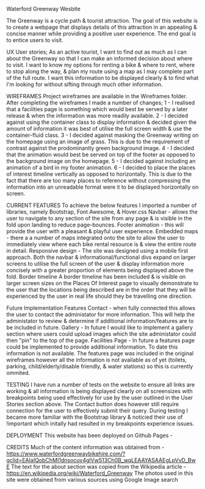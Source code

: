 Waterford Greenway Wesbite

The Greenway is a cycle path & tourist attraction.  The goal of this website is to create a webpage that displays details of this attraction in
an appealing & concise manner while providing a positive user experience.  The end goal is to entice users to visit.


UX
User stories;
As an active tourist, I want to find out as much as I can about the Greenway so that I can make an informed decision about where to visit.
I want to know my options for renting a bike & where to rent, where to stop along the way, & plan my route using a map as I may complete part
of the full route.  I want this information to be displayed clearly & to find what I'm looking for without sifting through much other
information.


WIREFRAMES
Project wireframes are available in the Wireframes folder.  After completing the wireframes I made a number of changes;
1 - I realised that a facilities page is something which would best be served by a later release & when the information was more readily 
    available.
2 - I decided against using the container class to display information & decided given the amount of information it was best of utilise 
    the full screen width & use the container-fluid class.
3 - I decided against masking the Greenway writing on the homepage using an image of grass.  This is due to the requirement of contrast 
    against the prodominantly green background image.
4 - I decided that the animation would best be served on top of the footer as opposed to the background image on the homepage.
5 - I decided against including an animation of a bird in my footer animation.
6 - I decided to place the places of interest timeline vertically as opposed to horizontally.  This is due to the fact that there are
    too many places to reference without compressing the information into an unreadable format were it to be displayed horizontally
    on screen.


CURRENT FEATURES
To achieve the below features I imported a number of libraries, namely Bootstrap, Font Awesome, & Hover.css
Navbar -            allows the user to navigate to any section of the site from any page & is visible in the fold upon landing to reduce 
                    page-bounces.
Footer animation -  this will provide the user with a pleasant & playful user experience.
Embedded maps -     there a a number of maps integrated onto the site to allow the user to immediately view where each bike rental resource is
                    & view the entire route in detail.
Responsive design - The site was designed using a mobile first approach.  Both the navbar & informational/functional divs expand on larger
                    screens to utilise the full screen of the user & display information more concisely with a greater proportion of elements
                    being displayed above the fold.
Border timeline     A border timeline has been included & is visible on larger screen sizes on the Places Of Interest page to visually
                    demonstrate to the user that the locations being described are in the order that they will be experienced by the user in
                    real life should they be travelling one direction.
                    
Future Implementation Features
Contact -           when fully connected this allows the user to contact the administator for more information.  This will help the administator
                    to review & determine if additional information/features are to be included in future.
Gallery -           In future I would like to implement a gallery section where users could upload images which the site administator could then
                    "pin" to the top of the page.
Facilities Page -   In future a features page could be implemented to provide additional information.  To date this information is not 
                    available.  The features page was included in the original wireframes however all the information is not available as of yet
                    (toilets, parking, child/elderly/disable friendly, & water stations) so this is currently ommited.


TESTING
I have run a number of tests on the website to ensure all links are working & all information is being displayed clearly on all screensizes with
breakpoints being used effectively for use by the user outlined in the User Stories section above.  The Contact button does however still require
connection for the user to effectively submit their query.
During testing I became more familiar with the Bootstrap library & noticied their use of !important which initally had resulted in my breakpoints
experience issues.


DEPLOYMENT
This website has been deployed on Github Pages - 


CREDITS
Much of the content information was obtained from - https://www.waterfordgreenwaybikehire.com/?gclid=EAIaIQobChMI1dnsocuv4gIVw513Ch0B_wqLEAAYASAAEgLpVvD_BwE
The text for the about section was copied from the Wikipedia article - https://en.wikipedia.org/wiki/Waterford_Greenway
The photos used in this site were obtained from various sources using Google Image search